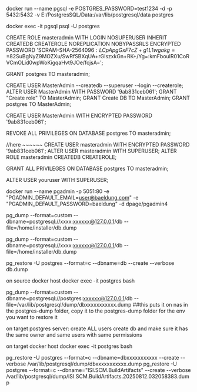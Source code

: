 docker run --name pgsql -e POSTGRES_PASSWORD=test1234 -d  -p 5432:5432 -v E:/PostgresSQL/Data:/var/lib/postgresql/data postgres

docker exec -it pgsql psql -U postgres


CREATE ROLE masteradmin WITH
  LOGIN
  NOSUPERUSER
  INHERIT
  CREATEDB
  CREATEROLE
  NOREPLICATION
  NOBYPASSRLS
  ENCRYPTED PASSWORD 'SCRAM-SHA-256$4096:LCpApgGxF7cZ+g1L1wgakg==$82SuBgNyZ9MOZXu/SwRfSBXqUA+rGlszxkGn+RK+/Yg=:kmFboulR01CoRVCmOLid0wpWoKigqaHvt9JOe/fcjsA=';

GRANT postgres TO masteradmin;








CREATE USER MasterAdmin --createdb --superuser --login --createrole;
ALTER USER MasterAdmin WITH PASSWORD '9ab831ceb061';
GRANT "Create role" TO MasterAdmin;
GRANT Create DB TO MasterAdmin;
GRANT postgres TO MasterAdmin;

CREATE USER MasterAdmin WITH ENCRYPTED PASSWORD '9ab831ceb061';


REVOKE ALL PRIVILEGES ON DATABASE postgres TO masteradmin;






//here ~~~~~~
CREATE USER masteradmin WITH ENCRYPTED PASSWORD '9ab831ceb061';
ALTER USER masteradmin WITH SUPERUSER; 
ALTER ROLE masteradmin CREATEDB	CREATEROLE;

GRANT ALL PRIVILEGES ON DATABASE postgres TO masteradmin;





ALTER USER youruser WITH SUPERUSER; 


docker run --name pgadmin -p 5051:80 -e "PGADMIN_DEFAULT_EMAIL=user@baeldung.com" -e "PGADMIN_DEFAULT_PASSWORD=baeldung" -d dpage/pgadmin4



pg_dump --format=custom --dbname=postgresql://xxxx:xxxxxx@127.0.0.1/db --file=/home/installer/db.dump


pg_dump --format=custom --dbname=postgresql://xxxx:xxxxxx@127.0.0.1/db --file=/home/installer/db.dump

pg_restore -U postgres --format=c --dbname=db --create --verbose db.dump





on source docker host
docker exec -it postgres bash

pg_dump --format=custom --dbname=postgresql://postgres:xxxxxx@127.0.0.1/db --file=/var/lib/postgresql/dump/dbxxxxxxxxxxx.dump  ##this puts it on nas in the postgres-dump folder, copy it to the postgres-dump folder for the env you want to restore it


on target postgres server:
create ALL users
create db and make sure it has the same owner and same users with same permissions

on target docker host
docker exec -it postgres bash

pg_restore -U postgres --format=c --dbname=dbxxxxxxxxxxx --create --verbose /var/lib/postgresql/dump/dbxxxxxxxxxxx.dump
pg_restore -U postgres --format=c --dbname="ISI.SCM.BuildArtifacts" --create --verbose /var/lib/postgresql/dump/ISI.SCM.BuildArtifacts.20250812.032058383.dump


